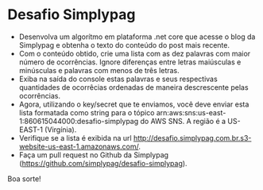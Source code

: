 # Desafio Simplypag

- Desenvolva um algorítmo em plataforma .net core que acesse o blog da Simplypag e obtenha o texto do conteúdo do post mais recente.
- Com o conteúdo obtido, crie uma lista com as dez palavras com maior número de ocorrências. Ignore diferenças entre letras maiúsculas e minúsculas e palavras com menos de três letras.
- Exiba na saída do console estas palavras e seus respectivas quantidades de ocorrêcias ordenadas de maneira descrescente pelas ocorrências.
- Agora, utilizando o key/secret que te enviamos, você deve enviar esta lista formatada como string para o tópico arn:aws:sns:us-east-1:860615044000:desafio-simplypag do AWS SNS. A região é a US-EAST-1 (Virgínia).
- Verifique se a lista é exibida na url http://desafio.simplypag.com.br.s3-website-us-east-1.amazonaws.com/.
- Faça um pull request no Github da Simplypag (https://github.com/simplypag/desafio-simplypag).

Boa sorte!
